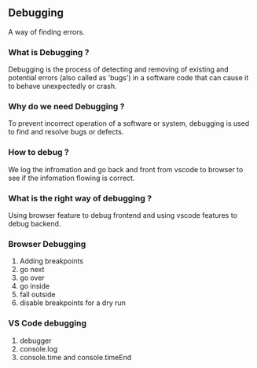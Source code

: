 ## Debugging

A way of finding errors.

### What is Debugging ?

Debugging is the process of detecting and removing of existing and potential errors (also called as 'bugs') in a software code that can cause it to behave unexpectedly or crash.

### Why do we need Debugging ?

To prevent incorrect operation of a software or system, debugging is used to find and resolve bugs or defects.

### How to debug ?

We log the infromation and go back and front from vscode to browser to see if the infomation flowing is correct.

### What is the right way of debugging ?

Using browser feature to debug frontend and using vscode features to debug backend.

### Browser Debugging

1. Adding breakpoints
2. go next
3. go over
4. go inside
5. fall outside
6. disable breakpoints for a dry run

### VS Code debugging

1. debugger
2. console.log
3. console.time and console.timeEnd
